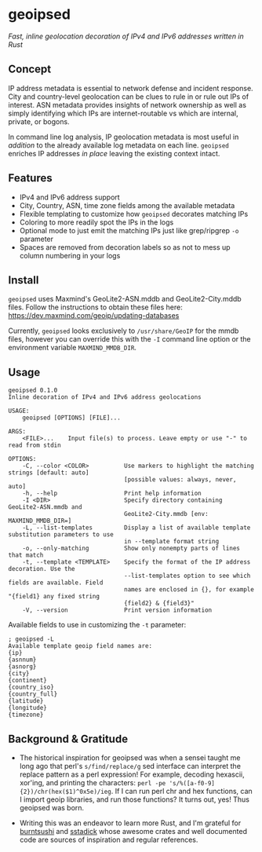 # geoipsed

*Fast, inline geolocation decoration of IPv4 and IPv6 addresses written in Rust*

## Concept

IP address metadata is essential to network defense and incident response. City and country-level geolocation can be clues to rule in or rule out IPs of interest. ASN metadata provides insights of network ownership as well as simply identifying which IPs are internet-routable vs which are internal, private, or bogons.

In command line log analysis, IP geolocation metadata is most useful in *addition* to the already available log metadata on each line. `geoipsed` enriches IP addresses *in place* leaving the existing context intact. 

## Features
* IPv4 and IPv6 address support
* City, Country, ASN, time zone fields among the available metadata
* Flexible templating to customize how `geoipsed` decorates matching IPs
* Coloring to more readily spot the IPs in the logs
* Optional mode to just emit the matching IPs just like grep/ripgrep `-o` parameter
* Spaces are removed from decoration labels so as not to mess up column numbering in your logs

## Install

`geoipsed` uses Maxmind's GeoLite2-ASN.mddb and GeoLite2-City.mddb files. Follow the instructions to obtain these files here: https://dev.maxmind.com/geoip/updating-databases

Currently, `geoipsed` looks exclusively to `/usr/share/GeoIP` for the mmdb files, however you can override this with the `-I` command line option or the environment variable `MAXMIND_MMDB_DIR`.

## Usage

```
geoipsed 0.1.0
Inline decoration of IPv4 and IPv6 address geolocations

USAGE:
    geoipsed [OPTIONS] [FILE]...

ARGS:
    <FILE>...    Input file(s) to process. Leave empty or use "-" to read from stdin

OPTIONS:
    -C, --color <COLOR>          Use markers to highlight the matching strings [default: auto]
                                 [possible values: always, never, auto]
    -h, --help                   Print help information
    -I <DIR>                     Specify directory containing GeoLite2-ASN.mmdb and
                                 GeoLite2-City.mmdb [env: MAXMIND_MMDB_DIR=]
    -L, --list-templates         Display a list of available template substitution parameters to use
                                 in --template format string
    -o, --only-matching          Show only nonempty parts of lines that match
    -t, --template <TEMPLATE>    Specify the format of the IP address decoration. Use the
                                 --list-templates option to see which fields are available. Field
                                 names are enclosed in {}, for example "{field1} any fixed string
                                 {field2} & {field3}"
    -V, --version                Print version information
```

Available fields to use in customizing the `-t` parameter:

```
; geoipsed -L
Available template geoip field names are:
{ip}
{asnnum}
{asnorg}
{city}
{continent}
{country_iso}
{country_full}
{latitude}
{longitude}
{timezone}
```

## Background & Gratitude
* The historical inspiration for geoipsed was when a sensei taught me long ago that perl's `s/find/replace/g` sed interface can interpret the replace pattern as a perl expression! For example, decoding hexascii, xor'ing, and printing the characters: `perl -pe 's/%([a-f0-9]{2})/chr(hex($1)^0x5e)/ieg`. If I can run perl chr and hex functions, can I import geoip libraries, and run those functions? It turns out, yes! Thus geoipsed was born.

* Writing this was an endeavor to learn more Rust, and I'm grateful for [burntsushi](https://github.com/burntsushi) and [sstadick](https://github.com/sstadick) whose awesome crates and well documented code are sources of inspiration and regular references.
